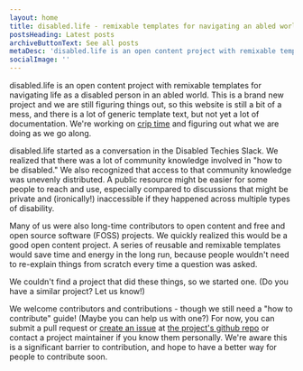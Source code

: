 ```yaml
---
layout: home
title: disabled.life - remixable templates for navigating an abled world
postsHeading: Latest posts
archiveButtonText: See all posts
metaDesc: 'disabled.life is an open content project with remixable templates for navigating life as a disabled person in an abled world'
socialImage: ''
---
```


disabled.life is an open content project with remixable templates for navigating life as a disabled person in an abled world. This is a brand new project and we are still figuring things out, so this website is still a bit of a mess, and there is a lot of generic template text, but not yet a lot of documentation. We're working on [crip time](https://dsq-sds.org/article/view/5824/4684) and figuring out what we are doing as we go along.

disabled.life started as a conversation in the Disabled Techies Slack. We realized that there was a lot of community knowledge involved in "how to be disabled." We also recognized that access to that community knowledge was unevenly distributed. A public resource might be easier for some people to reach and use, especially compared to discussions that might be private and (ironically!) inaccessible if they happened across multiple types of disability.

Many of us were also long-time contributors to open content and free and open source software (FOSS) projects. We quickly realized this would be a good open content project. A series of reusable and remixable templates would save time and energy in the long run, because people wouldn't need to re-explain things from scratch every time a question was asked.

We couldn't find a project that did these things, so we started one. (Do you have a similar project? Let us know!)

We welcome contributors and contributions - though we still need a "how to contribute" guide! (Maybe you can help us with one?) For now, you can submit a pull request or [create an issue](https://github.com/disabledlife/disabledlife/issues) at [the project's github repo](https://github.com/disabledlife/disabledlife) or contact a project maintainer if you know them personally. We're aware this is a significant barrier to contribution, and hope to have a better way for people to contribute soon.
